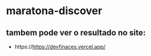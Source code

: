 # maratona-discover
## tambem pode ver o resultado no site:
- https://https://devfinaces.vercel.app/
